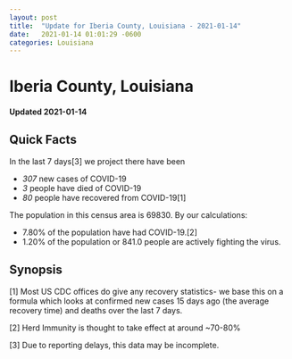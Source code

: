 ```yaml
---
layout: post
title:  "Update for Iberia County, Louisiana - 2021-01-14"
date:   2021-01-14 01:01:29 -0600
categories: Louisiana
---
```


# Iberia County, Louisiana
#### Updated 2021-01-14

## Quick Facts

In the last 7 days[3] we project there have been
- *307* new cases of COVID-19
- *3* people have died of COVID-19
- *80* people have recovered from COVID-19[1]

The population in this census area is 69830. By our calculations:
- 7.80% of the population have had COVID-19.[2]
- 1.20% of the population or 841.0 people are actively fighting the virus.

## Synopsis




[1] Most US CDC offices do give any recovery statistics- we base this on a formula which looks at confirmed new cases
15 days ago (the average recovery time) and deaths over the last 7 days.

[2] Herd Immunity is thought to take effect at around ~70-80%

[3] Due to reporting delays, this data may be incomplete.
 
    